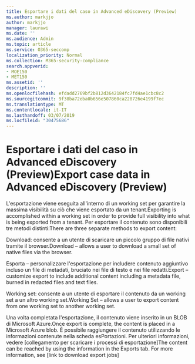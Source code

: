 ```yaml
---
title: Esportare i dati del caso in Advanced eDiscovery (Preview)
ms.author: markjjo
author: markjjo
manager: laurawi
ms.date: ''
ms.audience: Admin
ms.topic: article
ms.service: O365-seccomp
localization_priority: Normal
ms.collection: M365-security-compliance
search.appverid:
- MOE150
- MET150
ms.assetid: ''
description: ''
ms.openlocfilehash: efdadd2769bf2b812d3642184fc7fd4ae1cbc8c2
ms.sourcegitcommit: 9f38ba72eba0b656e507860ca228726e4199f7ec
ms.translationtype: MT
ms.contentlocale: it-IT
ms.lasthandoff: 03/07/2019
ms.locfileid: "30475686"
---
```

# <a name="export-case-data-in-advanced-ediscovery-preview"></a><span data-ttu-id="3b1e9-102">Esportare i dati del caso in Advanced eDiscovery (Preview)</span><span class="sxs-lookup"><span data-stu-id="3b1e9-102">Export case data in Advanced eDiscovery (Preview)</span></span>

<span data-ttu-id="3b1e9-103">L'esportazione viene eseguita all'interno di un working set per garantire la massima visibilità su ciò che viene esportato da un tenant.</span><span class="sxs-lookup"><span data-stu-id="3b1e9-103">Exporting is accomplished within a working set in order to provide full visibility into what is being exported from a tenant.</span></span> <span data-ttu-id="3b1e9-104">Per esportare il contenuto sono disponibili tre metodi distinti:</span><span class="sxs-lookup"><span data-stu-id="3b1e9-104">There are three separate methods to export content:</span></span>

<span data-ttu-id="3b1e9-105">Download: consente a un utente di scaricare un piccolo gruppo di file nativi tramite il browser.</span><span class="sxs-lookup"><span data-stu-id="3b1e9-105">Download – allows a user to download a small set of native files via the browser.</span></span>

<span data-ttu-id="3b1e9-106">Esporta – personalizzare l'esportazione per includere contenuto aggiuntivo incluso un file di metadati, bruciato nei file di testo e nei file redatti.</span><span class="sxs-lookup"><span data-stu-id="3b1e9-106">Export – customize export to include additional content including a metadata file, burned in redacted files and text files.</span></span>

<span data-ttu-id="3b1e9-107">Working set: consente a un utente di esportare il contenuto da un working set a un altro working set.</span><span class="sxs-lookup"><span data-stu-id="3b1e9-107">Working Set – allows a user to export content from one working set to another working set.</span></span>

<span data-ttu-id="3b1e9-108">Una volta completata l'esportazione, il contenuto viene inserito in un BLOB di Microsoft Azure.</span><span class="sxs-lookup"><span data-stu-id="3b1e9-108">Once export is complete, the content is placed in a Microsoft Azure blob.</span></span> <span data-ttu-id="3b1e9-109">È possibile raggiungere il contenuto utilizzando le informazioni contenute nella scheda esPortazioni. Per ulteriori informazioni, vedere \[collegamento per scaricare i processi di esportazione\]</span><span class="sxs-lookup"><span data-stu-id="3b1e9-109">The content can be reached by using the information in the Exports tab. For more information, see \[link to download export jobs\]</span></span>